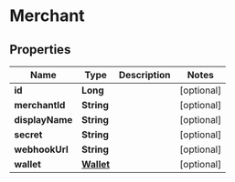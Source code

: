 # Merchant

## Properties
Name | Type | Description | Notes
------------ | ------------- | ------------- | -------------
**id** | **Long** |  |  [optional]
**merchantId** | **String** |  |  [optional]
**displayName** | **String** |  |  [optional]
**secret** | **String** |  |  [optional]
**webhookUrl** | **String** |  |  [optional]
**wallet** | [**Wallet**](Wallet.md) |  |  [optional]
